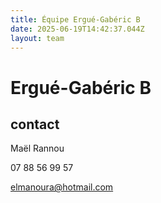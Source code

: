 ```yaml
---
title: Équipe Ergué-Gabéric B
date: 2025-06-19T14:42:37.044Z
layout: team
---
```


# Ergué-Gabéric B



## contact 

Maël Rannou

07 88 56 99 57

elmanoura@hotmail.com


